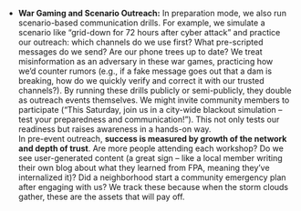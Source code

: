 - **War Gaming and Scenario Outreach:** In preparation mode, we also run scenario-based communication drills. For example, we simulate a scenario like “grid-down for 72 hours after cyber attack” and practice our outreach: which channels do we use first? What pre-scripted messages do we send? Are our phone trees up to date? We treat misinformation as an adversary in these war games, practicing how we’d counter rumors (e.g., if a fake message goes out that a dam is breaking, how do we quickly verify and correct it with our trusted channels?). By running these drills publicly or semi-publicly, they double as outreach events themselves. We might invite community members to participate (“This Saturday, join us in a city-wide blackout simulation – test your preparedness and communication!”). This not only tests our readiness but raises awareness in a hands-on way.  
In pre-event outreach, **success is measured by growth of the network and depth of trust**. Are more people attending each workshop? Do we see user-generated content (a great sign – like a local member writing their own blog about what they learned from FPA, meaning they’ve internalized it)? Did a neighborhood start a community emergency plan after engaging with us? We track these because when the storm clouds gather, these are the assets that will pay off.